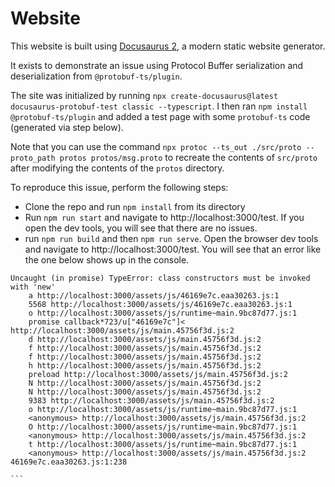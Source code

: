 # Website

This website is built using [Docusaurus 2](https://docusaurus.io/), a modern static website generator.

It exists to demonstrate an issue using Protocol Buffer serialization and deserialization from `@protobuf-ts/plugin`.

The site was initialized by running `npx create-docusaurus@latest docusaurus-protobuf-test classic --typescript`. I then ran `npm install @protobuf-ts/plugin` and added a test page with some `protobuf-ts` code (generated via step below).

 Note that you can use the command `npx protoc --ts_out ./src/proto --proto_path protos protos/msg.proto` to recreate the contents of `src/proto` after modifying the contents of the `protos` directory.

To reproduce this issue, perform the following steps:
* Clone the repo and run `npm install` from its directory
* Run `npm run start` and navigate to http://localhost:3000/test. If you open the dev tools, you will see that there are no issues.
* run `npm run build` and then `npm run serve`. Open the browser dev tools and navigate to http://localhost:3000/test. You will see that an error like the one below shows up in the console.
```
Uncaught (in promise) TypeError: class constructors must be invoked with 'new'
    a http://localhost:3000/assets/js/46169e7c.eaa30263.js:1
    5568 http://localhost:3000/assets/js/46169e7c.eaa30263.js:1
    o http://localhost:3000/assets/js/runtime~main.9bc87d77.js:1
    promise callback*723/u["46169e7c"]< http://localhost:3000/assets/js/main.45756f3d.js:2
    d http://localhost:3000/assets/js/main.45756f3d.js:2
    f http://localhost:3000/assets/js/main.45756f3d.js:2
    f http://localhost:3000/assets/js/main.45756f3d.js:2
    h http://localhost:3000/assets/js/main.45756f3d.js:2
    preload http://localhost:3000/assets/js/main.45756f3d.js:2
    N http://localhost:3000/assets/js/main.45756f3d.js:2
    N http://localhost:3000/assets/js/main.45756f3d.js:2
    9383 http://localhost:3000/assets/js/main.45756f3d.js:2
    o http://localhost:3000/assets/js/runtime~main.9bc87d77.js:1
    <anonymous> http://localhost:3000/assets/js/main.45756f3d.js:2
    O http://localhost:3000/assets/js/runtime~main.9bc87d77.js:1
    <anonymous> http://localhost:3000/assets/js/main.45756f3d.js:2
    t http://localhost:3000/assets/js/runtime~main.9bc87d77.js:1
    <anonymous> http://localhost:3000/assets/js/main.45756f3d.js:2
46169e7c.eaa30263.js:1:238

​```